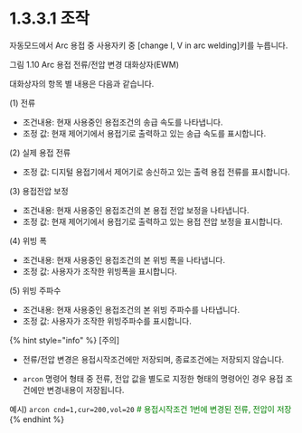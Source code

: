 ﻿# 1.3.3.1 조작

자동모드에서 Arc 용접 중 사용자키 중 [change I, V in arc welding]키를 누릅니다.

 

그림 1.10 Arc 용접 전류/전압 변경 대화상자(EWM)

대화상자의 항목 별 내용은 다음과 같습니다. 

(1)	전류

 -  조건내용: 현재 사용중인 용접조건의 송급 속도를 나타냅니다.
 -  조정 값: 현재 제어기에서 용접기로 출력하고 있는 송급 속도를 표시합니다.

(2)	실제 용접 전류

 -  조정 값: 디지털 용접기에서 제어기로 송신하고 있는 출력 용접 전류를 표시합니다.

(3)	용접전압 보정

 -  조건내용: 현재 사용중인 용접조건의 본 용접 전압 보정을 나타냅니다.
 -  조정 값: 현재 제어기에서 용접기로 출력하고 있는 용접 전압 보정을 표시합니다.

(4)	위빙 폭

 -  조건내용: 현재 사용중인 용접조건의 본 위빙 폭을 나타냅니다.
 -  조정 값: 사용자가 조작한 위빙폭을 표시합니다.

(5)	위빙 주파수

 -  조건내용: 현재 사용중인 용접조건의 본 위빙 주파수를 나타냅니다.
 -  조정 값: 사용자가 조작한 위빙주파수를 표시합니다.



 
{% hint style="info" %}
\[주의\]  
- 전류/전압 변경은 용접시작조건에만 저장되며, 종료조건에는 저장되지 않습니다.

- ```arcon``` 명령어 형태 중 전류, 전압 값을 별도로 지정한 형태의 명령어인 경우 용접 조건에만 변경내용이 저장됩니다.

예시) ```arcon cnd=1,cur=200,vol=20``` <span style = "color:green"># 용접시작조건 1번에 변경된 전류, 전압이 저장</span>
{% endhint %}
